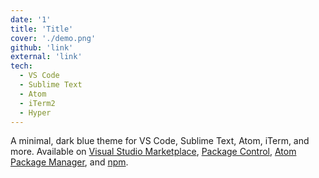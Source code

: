 ```yaml
---
date: '1'
title: 'Title'
cover: './demo.png'
github: 'link'
external: 'link'
tech:
  - VS Code
  - Sublime Text
  - Atom
  - iTerm2
  - Hyper
---
```


A minimal, dark blue theme for VS Code, Sublime Text, Atom, iTerm, and more. Available on [Visual Studio Marketplace](https://marketplace.visualstudio.com/items?itemName=brittanychiang.halcyon-vscode), [Package Control](https://packagecontrol.io/packages/Halcyon%20Theme), [Atom Package Manager](https://atom.io/themes/halcyon-syntax), and [npm](https://www.npmjs.com/package/hyper-halcyon-theme).
